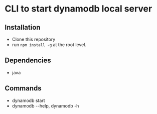 # CLI to start dynamodb local server

## Installation

-   Clone this repository
-   run `npm install -g` at the root level.

## Dependencies

-   java

## Commands

-   dynamodb start
-   dynamodb --help, dynamodb -h
